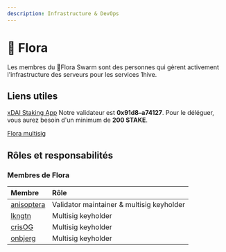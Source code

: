 ```yaml
---
description: Infrastructure & DevOps
---
```


# 🌺 Flora

Les membres du 🌺Flora Swarm sont des personnes qui gèrent activement l'infrastructure des serveurs pour les services 1hive.

## Liens utiles

[xDAI Staking App](https://blockscout.com/poa/xdai/validators) Notre validateur est **0x91d8–a74127**. Pour le déléguer, vous aurez besoin d'un minimum de **200 STAKE**.

[Flora multisig](https://xdai.gnosis-safe.io/app/#/safes/0x91d8116fA60516Cf25E258Ef14dEaAcAf7a74127/balances)

## Rôles et responsabilités

### Membres de Flora

| Membre | Rôle |
| :--- | :--- |
| [anisoptera](https://github.com/anisoptera) | Validator maintainer & multisig keyholder |
| [lkngtn](https://github.com/lkngtn) | Multisig keyholder |
| [crisOG](https://github.com/crisog) | Multisig keyholder |
| [onbjerg](https://github.com/onbjerg) | Multisig keyholder |

